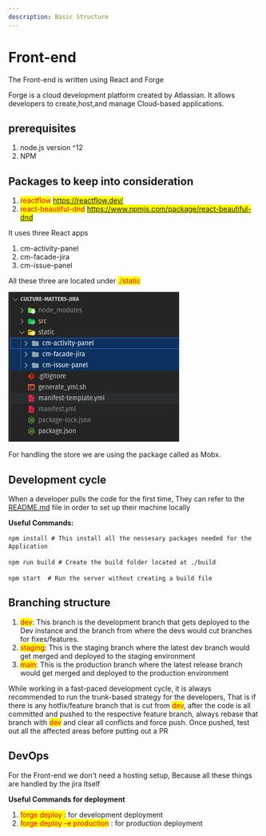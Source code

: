 ```yaml
---
description: Basic Structure
---
```


# Front-end

The Front-end is written using React and  Forge

Forge is a cloud development platform created by Atlassian. It allows developers to create,host,and manage Cloud-based applications. &#x20;

## prerequisites

1. node.js version ^12
2. NPM

## Packages to keep into consideration

1. <mark style="color:red;">reactflow</mark>    <mark style="color:blue;">https://reactflow.dev/</mark>
2.  <mark style="color:red;">react-beautiful-dnd</mark>    <mark style="color:blue;">https://www.npmjs.com/package/react-beautiful-dnd</mark>





It uses three React apps

1. cm-activity-panel
2. cm-facade-jira
3. cm-issue-panel

All these three are located under <mark style="color:red;">./static</mark>

![](.gitbook/assets/image.png)

For handling the store we are using the package called as Mobx.



## Development cycle

When a developer pulls the code for the first time, They can refer to the [README.md](http://readme.md/) file in order to set up their machine locally

**Useful Commands:**

```
npm install # This install all the nessesary packages needed for the Application

npm run build # Create the build folder located at ./build

npm start  # Run the server without creating a build file
```

## Branching structure

1. <mark style="color:red;">dev</mark>: This branch is the development branch that gets deployed to the Dev instance and the branch from where the devs would cut branches for fixes/features.
2. <mark style="color:red;">staging</mark>: This is the staging branch where the latest dev branch would get merged and deployed to the staging environment
3. <mark style="color:red;">main</mark>: This is the production branch where the latest release branch would get merged and deployed to the production environment

While working in a fast-paced development cycle, it is always recommended to run the trunk-based strategy for the developers, That is if there is any hotfix/feature branch that is cut from <mark style="color:red;">dev</mark>, after the code is all committed and pushed to the respective feature branch, always rebase that branch with <mark style="color:red;">dev</mark> and clear all conflicts and force push. Once pushed, test out all the affected areas before putting out a PR

## DevOps

For the Front-end we don't need a hosting setup, Because all these things are handled by the jira Itself\
&#x20;&#x20;

**Useful Commands for deployment**

1. <mark style="color:red;">forge deploy :</mark>  for development deployment&#x20;
2. <mark style="color:red;">forge deploy -e production</mark> : for production deployment

&#x20;

##



##
